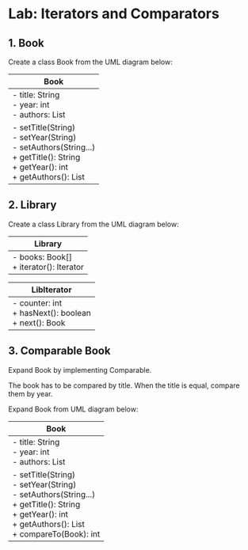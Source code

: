 # Lab: Iterators and Comparators

## 1. Book
Create a class Book from the UML diagram below:

|  Book   |
|  ------- |
|  - title: String <br> - year: int <br>- authors: List<String>              |
|  - setTitle(String) <br> - setYear(String) <br> - setAuthors(String...) <br> + getTitle(): String <br> + getYear(): int <br> + getAuthors(): List<String>                |

## 2. Library
Create a class Library from the UML diagram below:

|  Library  |
|  ------- |
|  - books: Book[] <br> + iterator(): Iterator<Book>  |

|  LibIterator  |
|  ------- |
|  - counter: int <br> + hasNext(): boolean <br> + next(): Book |



## 3. Comparable Book

Expand Book by implementing Comparable.

The book has to be compared by title. When the title is equal, compare them by year.

Expand Book from UML diagram below:

|  Book   |
|  ------- |
|  - title: String <br> - year: int <br>- authors: List<String>              |
|  - setTitle(String) <br> - setYear(String) <br> - setAuthors(String...) <br> + getTitle(): String <br> + getYear(): int <br> + getAuthors(): List<String>   <br> + compareTo(Book): int             |

